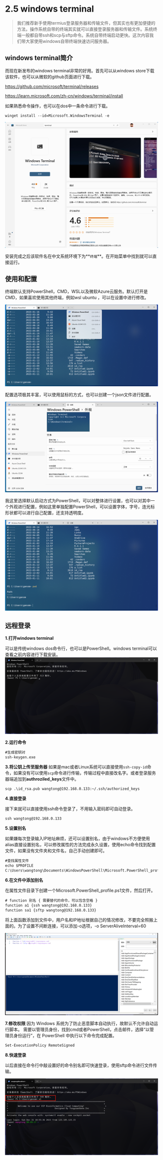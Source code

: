 # 2.5 windows terminal

>我们推荐新手使用termius登录服务器和传输文件，但其实也有更加便捷的方法，操作系统自带的终端其实就可以直接登录服务器和传输文件。系统终端一般都自带ssh和scp与sftp命令。系统自带终端启动更快。这次内容我们带大家使用windows自带终端快速访问服务器。

## windows terminal简介

而现在新发布的windows terminal非常的好用。首先可以从windows store下载该软件，也可以从微软的github页面进行下载。

<https://github.com/microsoft/terminal/releases>

<https://learn.microsoft.com/zh-cn/windows/terminal/install>

如果熟悉命令操作，也可以在dos中一条命令进行下载。


```shell
winget install --id=Microsoft.WindowsTerminal -e
```


![图片](./a5.assets/640-1708303211968-70.png)

安装完成之后该软件名在中文系统环境下为**`终端`**。在开始菜单中找到就可以直接运行。


## 使用和配置

终端默认支持PowerShell，CMD，WSL以及微软Azure云服务。默认打开是CMD，如果喜欢使用其他终端，例如wsl ubuntu ，可以在设置中进行修改。

![图片](./a5.assets/640-1708303211968-71.png)

配置选项极其丰富，可以使用鼠标的方式，也可以创建一个json文件进行配置。

![图片](./a5.assets/640-1708303211968-72.png)

我这里选择默认启动方式为PowerShell，可以对整体进行设置，也可以对其中一个外观进行配置，例如这里单独配置PowerShell，可以设置字体，字号，连光标形状都可以进行自己配置，还支持透明度。

![图片](./a5.assets/640-1708303211968-73.png)

## 远程登录

**1.打开windows terminal**

可以是传统windows dos命令行，也可以是PowerShell。windows terminal可以查看之前内容进行下载安装。
![图片](./a5.assets/640.png)

**2.运行命令**

```shell
#生成密钥对
ssh-keygen.exe
```

**3.将公钥上传至服务器**
如果是mac或者Linux系统可以直接使用`ssh-copy-id`命令，如果没有可以使用`scp`命令进行传输，传输过程中直接改名字。或者登录服务器端追加到**authroziled_keys**文件中。

```shell
scp .\id_rsa.pub wangtong@192.168.0.133:~/.ssh/authorized_keys
```

**4.直接登录**

接下来就可以直接使用ssh命令登录了，不用输入密码即可自动登录。

```shell
ssh wangtong@192.168.0.133
```

**5.设置别名**

如果嫌每次登录输入IP地址麻烦，还可以设置别名，由于windows不方便使用alias直接设置别名，可以修改属性的方法完成永久设置，使用echo命令找到配置文件，如果没有文件夹和文件名，自己手动创建即可。

```shell
#查找属性文件
echo $PROFILE
C:\Users\wangtong\Documents\WindowsPowerShell\Microsoft.PowerShell_profile.ps1
```

**6.在文件中添加别名**

在属性文件目录下创建一个Microsoft.PowerShell_profile.ps1文件，然后打开。

```shell
# function 别名 { 需要替代的命令，可以包含空格 }
function a1 {ssh wangtong@192.168.0.133}
function sa1 {sftp wangtong@192.168.0.133}
```

将上面函数添加到文件中，用户名和IP地址根据自己的情况修改，不要完全照搬上面的。为了设置不间断连接，可以添加-o选项，-o ServerAliveInterval=60

![图片](./a5.assets/640-1708303180141-62.png)

**7.修改权限**
因为 Windows 系统为了防止恶意脚本自动执行，故默认不允许自动运行脚本。
需要以管理员身份，找到cmd或者PowerShell，点击邮件，选择“以管理员身份运行”，在 PowerShell 中执行以下命令完成配置。

```shell
Set-ExecutionPolicy RemoteSigned
```

**8.快速登录**

以后直接在命令行中敲设置好的命令别名即可快速登录，使用sftp命令进行文件传输。

![图片](./a5.assets/640-1708303180142-63.png)